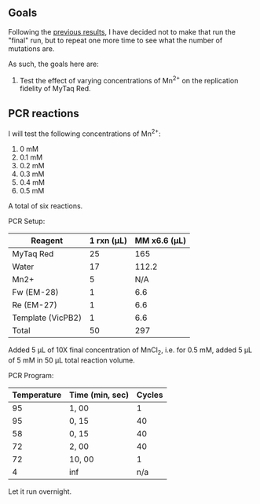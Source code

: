 ## Goals

Following the [previous results](./20161012-hackytaq-final-repeat.md), I have decided not to make that run the "final" run, but to repeat one more time to see what the number of mutations are.

As such, the goals here are:

1. Test the effect of varying concentrations of Mn<sup>2+</sup> on the replication fidelity of MyTaq Red.

## PCR reactions

I will test the following concentrations of Mn<sup>2+</sup>:

1. 0 mM
1. 0.1 mM
1. 0.2 mM
1. 0.3 mM
1. 0.4 mM
1. 0.5 mM

A total of six reactions.

PCR Setup:

| Reagent           | 1 rxn (µL) | MM x6.6 (µL) |
|-------------------|------------|--------------|
| MyTaq Red         | 25         | 165          |
| Water             | 17         | 112.2        |
| Mn2+              | 5          | N/A          |
| Fw (EM-28)        | 1          | 6.6          |
| Re (EM-27)        | 1          | 6.6          |
| Template (VicPB2) | 1          | 6.6          |
| Total             | 50         | 297          |

Added 5 µL of 10X final concentration of MnCl<sub>2</sub>, i.e. for 0.5 mM, added 5 µL of 5 mM in 50 µL total reaction volume.

PCR Program:

| Temperature | Time (min, sec) | Cycles |
|-------------|-----------------|--------|
| 95          | 1, 00           | 1      |
| 95          | 0, 15           | 40     |
| 58          | 0, 15           | 40     |
| 72          | 2, 00           | 40     |
| 72          | 10, 00          | 1      |
| 4           | inf             | n/a    |

Let it run overnight.
